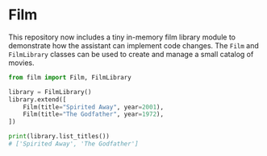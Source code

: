 # Film

This repository now includes a tiny in-memory film library module to demonstrate how the
assistant can implement code changes. The `Film` and `FilmLibrary` classes can be used to
create and manage a small catalog of movies.

```python
from film import Film, FilmLibrary

library = FilmLibrary()
library.extend([
    Film(title="Spirited Away", year=2001),
    Film(title="The Godfather", year=1972),
])

print(library.list_titles())
# ['Spirited Away', 'The Godfather']
```
